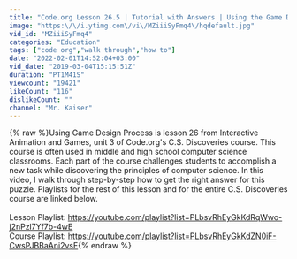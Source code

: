 ```yaml
---
title: "Code.org Lesson 26.5 | Tutorial with Answers | Using the Game Design Process Unit 3 CS Discoveries"
image: "https:\/\/i.ytimg.com\/vi\/MZiiiSyFmq4\/hqdefault.jpg"
vid_id: "MZiiiSyFmq4"
categories: "Education"
tags: ["code org","walk through","how to"]
date: "2022-02-01T14:52:04+03:00"
vid_date: "2019-03-04T15:15:51Z"
duration: "PT1M41S"
viewcount: "19421"
likeCount: "116"
dislikeCount: ""
channel: "Mr. Kaiser"
---
```

{% raw %}Using Game Design Process is lesson 26 from Interactive Animation and Games, unit 3 of Code.org's C.S. Discoveries course. This course is often used in middle and high school computer science classrooms. Each part of the course challenges students to accomplish a new task while discovering the principles of computer science. In this video, I walk through step-by-step how to get the right answer for this puzzle. Playlists for the rest of this lesson and for the entire C.S. Discoveries course are linked below.<br /><br />Lesson Playlist: <a rel="nofollow" target="blank" href="https://youtube.com/playlist?list=PLbsvRhEyGkKdRqWwo-j2nPzl7Yf7b-4wE">https://youtube.com/playlist?list=PLbsvRhEyGkKdRqWwo-j2nPzl7Yf7b-4wE</a><br />Course Playlist: <a rel="nofollow" target="blank" href="https://youtube.com/playlist?list=PLbsvRhEyGkKdZN0iF-CwsPJBBaAni2vsF">https://youtube.com/playlist?list=PLbsvRhEyGkKdZN0iF-CwsPJBBaAni2vsF</a>{% endraw %}
